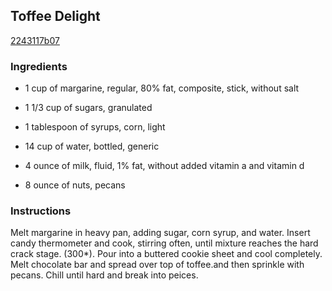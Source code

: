 ## Toffee Delight

[2243117b07](http://www.food.com/recipe/toffee-delight-198296)

### Ingredients

 - 1 cup of margarine, regular, 80% fat, composite, stick, without salt

 - 1 1/3 cup of sugars, granulated

 - 1 tablespoon of syrups, corn, light

 - 14 cup of water, bottled, generic

 - 4 ounce of milk, fluid, 1% fat, without added vitamin a and vitamin d

 - 8 ounce of nuts, pecans

### Instructions

Melt margarine in heavy pan, adding sugar, corn syrup, and water. Insert candy thermometer and cook, stirring often, until mixture reaches the hard crack stage. (300*). Pour into a buttered cookie sheet and cool completely. Melt chocolate bar and spread over top of toffee.and then sprinkle with pecans. Chill until hard and break into peices.